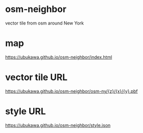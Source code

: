 # osm-neighbor
vector tile from osm around New York  

# map
https://ubukawa.github.io/osm-neighbor/index.html

# vector tile URL
https://ubukawa.github.io/osm-neighbor/osm-ny/{z}/{x}/{y}.pbf

# style URL
https://ubukawa.github.io/osm-neighbor/style.json